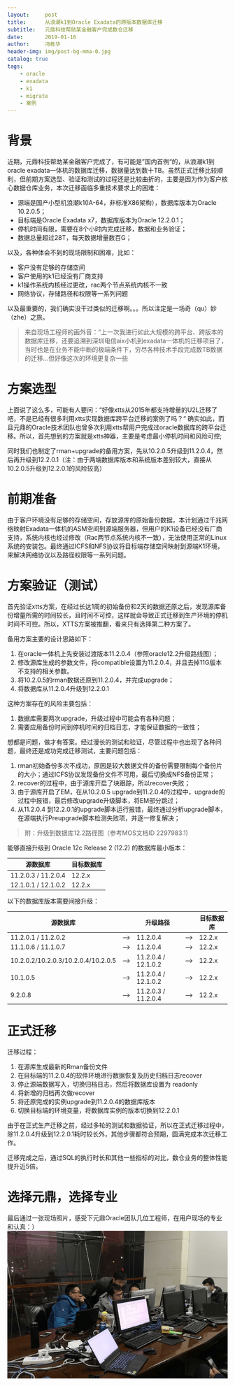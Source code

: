 ```yaml
---
layout:     post
title:      从浪潮k1到Oracle Exadata的跨版本数据库迁移
subtitle:   元鼎科技帮助某金融客户完成数仓迁移
date:       2019-01-16
author:     冯栋华
header-img: img/post-bg-mma-0.jpg
catalog: true
tags:
    - oracle
    - exadata
    - k1
    - migrate
    - 案例
---
```

# 背景
近期，元鼎科技帮助某金融客户完成了，有可能是”国内首例“的，从浪潮k1到oracle exadata一体机的数据库迁移，数据量达到数十TB。虽然正式迁移比较顺利，但前期方案选型、验证和测试的过程还是比较曲折的，主要是因为作为客户核心数据仓库业务，本次迁移面临多重技术要求上的困难：
* 源端是国产小型机浪潮k1(IA-64，非标准X86架构），数据库版本为Oracle 10.2.0.5；
* 目标端是Oracle Exadata x7，数据库版本为Oracle 12.2.0.1；
* 停机时间有限，需要在8个小时内完成迁移，数据和业务验证；
* 数据总量超过28T，每天数据增量数百G；

以及，各种体会不到的现场限制和困难，比如：
* 客户没有足够的存储空间
* 客户使用的k1已经没有厂商支持
* k1操作系统内核经过更改，rac两个节点系统内核不一致
* 网络协议，存储路径和权限等一系列问题

以及最重要的，我们确实没干过类似的迁移啊。。。所以注定是一场奇（qu）妙（zhe）之旅。

> 来自现场工程师的画外音：“上一次我进行如此大规模的跨平台、跨版本的数据库迁移，还要追溯到深圳电信aix小机到exadata一体机的迁移项目了，当时也是在业务不能中断的极端条件下，穷尽各种技术手段完成数TB数据的迁移...但好像这次的环境更复杂一些

# 方案选型
上面说了这么多，可能有人要问：“好像xtts从2015年都支持增量的U2L迁移了吧，不是已经有很多利用xtts实现数据库跨平台迁移的案例了吗？“ 确实如此，而且元鼎的Oracle技术团队也曾多次利用xtts帮用户完成过oracle数据库的跨平台迁移。所以，首先想到的方案就是xtts神器，主要是考虑最小停机时间和风险可控;

同时我们也制定了rman+upgrade的备用方案，先从10.2.0.5升级到11.2.0.4，然后再升级到12.2.0.1（注：由于两端数据库版本和系统版本差别较大，直接从10.2.0.5升级到12.2.0.1的风险较高）

# 前期准备
由于客户环境没有足够的存储空间，存放源库的原始备份数据，本计划通过千兆网络映射Exadata一体机的ASM空间到源端服务器，但用户的K1设备已经没有厂商支持，系统内核也经过修改（Rac两节点系统内核不一致），无法使用正常的Linux系统的安装包。最终通过ICFS和NFS协议将目标端存储空间映射到源端K1环境，来解决网络协议以及路径权限等一系列问题。

# 方案验证（测试）
首先验证xtts方案，在经过长达1周的初始备份和2天的数据还原之后，发现源库备份增量所需的时间较长，且时间不可控，这样就会导致正式迁移到生产环境的停机时间不可控。所以，XTTS方案被推翻，看来只有选择第二种方案了。

备用方案主要的设计思路如下：
1. 在oracle一体机上先安装过渡版本11.2.0.4（参照oracle12.2升级路线图）；
2. 修改源库生成的参数文件，将compatible设置为11.2.0.4，并且去掉11G版本不支持的相关参数。
3. 将10.2.0.5的rman数据还原到11.2.0.4，并完成upgrade；
4. 将数据库从11.2.0.4升级到12.2.0.1


这种方案存在的风险主要包括：
1. 数据库需要两次upgrade，升级过程中可能会有各种问题；
2. 需要应用备份时间到停机时间的归档日志，才能保证数据的一致性；

想都是问题，做才有答案。经过漫长的测试和验证，尽管过程中也出现了各种问题，最终还是成功完成迁移测试，主要问题包括：
1. rman初始备份多次不成功，原因是较大数据文件的备份需要限制每个备份片的大小；通过ICFS协议发现备份文件不可用，最后切换成NFS备份正常；
2. recover的过程中，由于源库开启了块跟踪，所以recover失败；
3. 由于源库开启了EM，在从10.2.0.5 upgrade到11.2.0.4的过程中，upgrade的过程中报错，最后修改upgrade升级脚本，将EM部分跳过；
4. 从11.2.0.4 到12.2.0.1的upgrade脚本运行报错，最终通过分析upgrade脚本，在源端执行Preupgrade脚本检测失败项，并逐一修复解决；

> 附：升级到数据库12.2路径图（参考MOS文档ID 2297983.1)

能够直接升级到 Oracle 12c Release 2 (12.2) 的数据库最小版本：

| 源数据库  |目标数据库|
| --- | --- |
| 11.2.0.3 / 11.2.0.4  | 12.2.x |
| 12.1.0.1 / 12.1.0.2 | 12.2.x |

以下的数据库版本需要间接升级：

|源数据库 | |升级路径 | | 目标数据库|
| --- | --- | --- | --- | --- |
|11.2.0.1 / 11.2.0.2|--> | 11.2.0.4| --> | 12.2.x|
|11.1.0.6 / 11.1.0.7|--> | 11.2.0.4| --> | 12.2.x|
|10.2.0.2/10.2.0.3/10.2.0.4/10.2.0.5|--> | 11.2.0.4 / 12.1.0.2| --> | 12.2.x|
|10.1.0.5|--> | 11.2.0.4 / 12.1.0.2| --> | 12.2.x|
|9.2.0.8|--> | 11.2.0.3 / 11.2.0.4| --> | 12.2.x|



# 正式迁移
迁移过程：
1. 在源库生成最新的Rman备份文件
2. 在目标端的11.2.0.4的软件环境进行数据恢复及历史归档日志recover
3. 停止源端数据写入，切换归档日志，然后将数据库设置为 readonly
4. 将新增的归档再次做recover
5. 将还原完成的实例upgrade到11.2.0.4的数据库版本
6. 切换目标端的环境变量，将数据库实例的版本切换到12.2.0.1

由于在正式生产迁移之前，经过多轮的测试和数据验证，所以在正式迁移过程中，除11.2.0.4升级到12.2.0.1耗时较长外，其他步骤都符合预期，圆满完成本次迁移工作。

迁移完成之后，通过SQL的执行时长和其他一些指标的对比，数仓业务的整体性能提升近5倍。

# 选择元鼎，选择专业
最后通过一张现场照片，感受下元鼎Oracle团队几位工程师，在用户现场的专业和认真：）
![img-2019-01-17-am1.15.35](/img/img-2019-01-17-am1.15.35.png)
